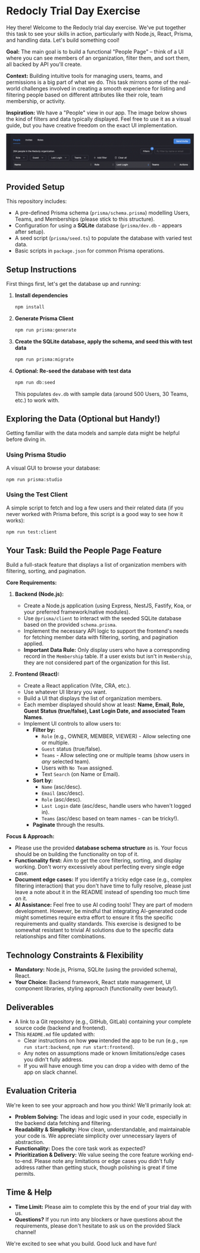 # Redocly Trial Day Exercise

Hey there! Welcome to the Redocly trial day exercise. We've put together this task to see your skills in action, particularly with Node.js, React, Prisma, and handling data. Let's build something cool!

**Goal:** The main goal is to build a functional "People Page" – think of a UI where you can see members of an organization, filter them, and sort them, all backed by API you'll create.

**Context:** Building intuitive tools for managing users, teams, and permissions is a big part of what we do. This task mirrors some of the real-world challenges involved in creating a smooth experience for listing and filtering people based on different attributes like their role, team membership, or activity.

**Inspiration:** We have a "People" view in our app. The image below shows the kind of filters and data typically displayed. Feel free to use it as a visual guide, but you have creative freedom on the exact UI implementation.

![People Page UI Inspiration](./real-app.png)

## Provided Setup

This repository includes:

*   A pre-defined Prisma schema (`prisma/schema.prisma`) modelling Users, Teams, and Memberships (please stick to this structure).
*   Configuration for using a **SQLite** database (`prisma/dev.db` - appears after setup).
*   A seed script (`prisma/seed.ts`) to populate the database with varied test data.
*   Basic scripts in `package.json` for common Prisma operations.

## Setup Instructions

First things first, let's get the database up and running:

1.  **Install dependencies**
    ```bash
    npm install
    ```

2.  **Generate Prisma Client** 
    ```bash
    npm run prisma:generate
    ```

3. **Create the SQLite database, apply the schema, and seed this with test data**
    ```bash
    npm run prisma:migrate
    ```

4.  **Optional: Re-seed the database with test data**
    ```bash
    npm run db:seed
    ```
    This populates `dev.db` with sample data (around 500 Users, 30 Teams, etc.) to work with.

## Exploring the Data (Optional but Handy!)

Getting familiar with the data models and sample data might be helpful before diving in.

### Using Prisma Studio

A visual GUI to browse your database:
```bash
npm run prisma:studio
```

### Using the Test Client

A simple script to fetch and log a few users and their related data (if you never worked with Prisma before, this script is a good way to see how it works):
```bash
npm run test:client
```

## Your Task: Build the People Page Feature

Build a full-stack feature that displays a list of organization members with filtering, sorting, and pagination.

**Core Requirements:**

1.  **Backend (Node.js):**
    *   Create a Node.js application (using Express, NestJS, Fastify, Koa, or your preferred framework/native modules).
    *   Use `@prisma/client` to interact with the seeded SQLite database based on the provided `schema.prisma`.
    *   Implement the necessary API logic to support the frontend's needs for fetching member data with filtering, sorting, and pagination applied.
    *   **Important Data Rule:** Only display users who have a corresponding record in the `Membership` table. If a user exists but isn't in `Membership`, they are not considered part of the organization for this list.

2.  **Frontend (React):**
    *   Create a React application (Vite, CRA, etc.).
    *   Use whatever UI library you want.
    *   Build a UI that displays the list of organization members.
    *   Each member displayed should show at least: **Name, Email, Role, Guest Status (true/false), Last Login Date, and associated Team Names**.
    *   Implement UI controls to allow users to:
        *   **Filter by:**
            *   `Role` (e.g., OWNER, MEMBER, VIEWER) - Allow selecting one or multiple.
            *   `Guest` status (true/false).
            *   `Teams` - Allow selecting one or multiple teams (show users in *any* selected team).
            *   Users with `No Team` assigned.
            *   Text `Search` (on Name or Email).
        *   **Sort by:**
            *   `Name` (asc/desc).
            *   `Email` (asc/desc).
            *   `Role` (asc/desc).
            *   `Last Login` date (asc/desc, handle users who haven't logged in).
            *   `Teams` (asc/desc based on team names - can be tricky!).
        *   **Paginate** through the results.

**Focus & Approach:**

*   Please use the provided **database schema structure** as is. Your focus should be on building the functionality on top of it.
*   **Functionality first:** Aim to get the core filtering, sorting, and display working. Don't worry excessively about perfecting every single edge case.
*   **Document edge cases:** If you identify a tricky edge case (e.g., complex filtering interaction) that you don't have time to fully resolve, please just leave a note about it in the README instead of spending too much time on it.
*   **AI Assistance:** Feel free to use AI coding tools! They are part of modern development. However, be mindful that integrating AI-generated code might sometimes require extra effort to ensure it fits the specific requirements and quality standards. This exercise is designed to be somewhat resistant to trivial AI solutions due to the specific data relationships and filter combinations.

## Technology Constraints & Flexibility

*   **Mandatory:** Node.js, Prisma, SQLite (using the provided schema), React.
*   **Your Choice:** Backend framework, React state management, UI component libraries, styling approach (functionality over beauty!).

## Deliverables

*   A link to a Git repository (e.g., GitHub, GitLab) containing your complete source code (backend and frontend).
*   This `README.md` file updated with:
    *   Clear instructions on how **you** intended the app to be run (e.g., `npm run start:backend`, `npm run start:frontend`).
    *   Any notes on assumptions made or known limitations/edge cases you didn't fully address.
    *   If you will have enough time you can drop a video with demo of the app on slack channel.

## Evaluation Criteria

We're keen to see your approach and how you think! We'll primarily look at:

*   **Problem Solving:** The ideas and logic used in your code, especially in the backend data fetching and filtering.
*   **Readability & Simplicity:** How clean, understandable, and maintainable your code is. We appreciate simplicity over unnecessary layers of abstraction.
*   **Functionality:** Does the core task work as expected?
*   **Prioritization & Delivery:** We value seeing the core feature working end-to-end. Please note any limitations or edge cases you didn't fully address rather than getting stuck, though polishing is great if time permits.


## Time & Help

*   **Time Limit:** Please aim to complete this by the end of your trial day with us.
*   **Questions?** If you run into any blockers or have questions about the requirements, please don't hesitate to ask us on the provided Slack channel!

We're excited to see what you build. Good luck and have fun!

